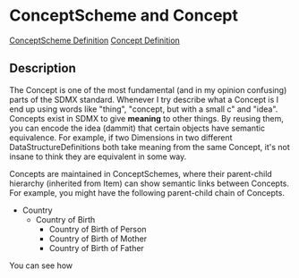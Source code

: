 # ConceptScheme and Concept
[ConceptScheme Definition](../../information_model/ConceptScheme/ConceptScheme.md) [Concept Definition](../../information_model/ConceptScheme/Concept.md)

## Description

The Concept is one of the most fundamental (and in my opinion confusing) parts of the SDMX standard. Whenever I try describe what a Concept is I end up using words like "thing", "concept, but with a small c" and "idea". Concepts exist in SDMX to give **meaning** to other things. By reusing them, you can encode the idea (dammit) that certain objects have semantic equivalence. For example, if two Dimensions in two different DataStructureDefinitions both take meaning from the same Concept, it's not insane to think they are equivalent in some way.

Concepts are maintained in ConceptSchemes, where their parent-child hierarchy (inherited from Item) can show semantic links between Concepts. For example, you might have the following parent-child chain of Concepts.
- Country
    - Country of Birth
        - Country of Birth of Person
        - Country of Birth of Mother
        - Country of Birth of Father

You can see how 